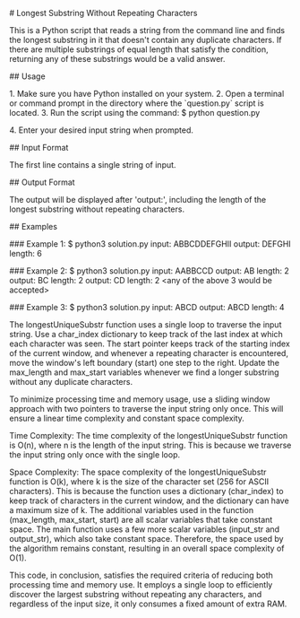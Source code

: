 \# Longest Substring Without Repeating Characters

This is a Python script that reads a string from the command line and
finds the longest substring in it that doesn\'t contain any duplicate
characters. If there are multiple substrings of equal length that
satisfy the condition, returning any of these substrings would be a
valid answer.

\## Usage

1\. Make sure you have Python installed on your system. 2. Open a
terminal or command prompt in the directory where the \`question.py\`
script is located. 3. Run the script using the command: \$ python
question.py

4\. Enter your desired input string when prompted.

\## Input Format

The first line contains a single string of input.

\## Output Format

The output will be displayed after \'output:\', including the length of
the longest substring without repeating characters.

\## Examples

\### Example 1: \$ python3 solution.py input: ABBCDDEFGHII output:
DEFGHI length: 6

\### Example 2: \$ python3 solution.py input: AABBCCD output: AB length:
2 output: BC length: 2 output: CD length: 2 \<any of the above 3 would
be accepted\>

\### Example 3: \$ python3 solution.py input: ABCD output: ABCD length:
4

The longestUniqueSubstr function uses a single loop to traverse the
input string. Use a char_index dictionary to keep track of the last
index at which each character was seen. The start pointer keeps track of
the starting index of the current window, and whenever a repeating
character is encountered, move the window\'s left boundary (start) one
step to the right. Update the max_length and max_start variables
whenever we find a longer substring without any duplicate characters.

To minimize processing time and memory usage, use a sliding window
approach with two pointers to traverse the input string only once. This
will ensure a linear time complexity and constant space complexity.

Time Complexity: The time complexity of the longestUniqueSubstr function
is O(n), where n is the length of the input string. This is because we
traverse the input string only once with the single loop.

Space Complexity: The space complexity of the longestUniqueSubstr
function is O(k), where k is the size of the character set (256 for
ASCII characters). This is because the function uses a dictionary
(char_index) to keep track of characters in the current window, and the
dictionary can have a maximum size of k. The additional variables used
in the function (max_length, max_start, start) are all scalar variables
that take constant space. The main function uses a few more scalar
variables (input_str and output_str), which also take constant space.
Therefore, the space used by the algorithm remains constant, resulting
in an overall space complexity of O(1).

This code, in conclusion, satisfies the required criteria of reducing
both processing time and memory use. It employs a single loop to
efficiently discover the largest substring without repeating any
characters, and regardless of the input size, it only consumes a fixed
amount of extra RAM.
